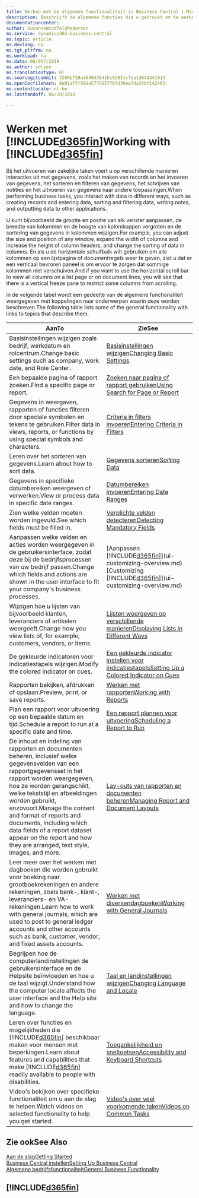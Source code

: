 ```yaml
---
title: Werken met de algemene functionaliteit in Business Central | Microsoft Docs
description: Beschrijft de algemene functies die u gebruikt om te werken met gegevens in Business Central, zoals waarden invoeren, gegevens sorteren en weergaven wijzigen.
documentationcenter: 
author: SusanneWindfeldPedersen
ms.service: dynamics365-business-central
ms.topic: article
ms.devlang: na
ms.tgt_pltfrm: na
ms.workload: na
ms.date: 06/057/2018
ms.author: solsen
ms.translationtype: HT
ms.sourcegitcommit: 2286b728a464943841b192031cfea13644441013
ms.openlocfilehash: 8e81af5f59da577d157f6fd36ea7da34bf142463
ms.contentlocale: nl-be
ms.lasthandoff: 06/28/2018

---
```

# <a name="working-with-included365finincludesd365finmdmd"></a><span data-ttu-id="f3e56-103">Werken met [!INCLUDE[d365fin](includes/d365fin_md.md)]</span><span class="sxs-lookup"><span data-stu-id="f3e56-103">Working with [!INCLUDE[d365fin](includes/d365fin_md.md)]</span></span>
<span data-ttu-id="f3e56-104">Bij het uitvoeren van zakelijke taken voert u op verschillende manieren interacties uit met gegevens, zoals het maken van records en het invoeren van gegevens, het sorteren en filteren van gegevens, het schrijven van notities en het uitvoeren van gegevens naar andere toepassingen.</span><span class="sxs-lookup"><span data-stu-id="f3e56-104">When performing business tasks, you interact with data in different ways, such as creating records and entering data, sorting and filtering data, writing notes, and outputting data to other applications.</span></span>

<span data-ttu-id="f3e56-105">U kunt bijvoorbeeld de grootte en positie van elk venster aanpassen, de breedte van kolommen en de hoogte van kolomkoppen vergroten en de sortering van gegevens in kolommen wijzigen.</span><span class="sxs-lookup"><span data-stu-id="f3e56-105">For example, you can adjust the size and position of any window, expand the width of columns and increase the height of column headers, and change the sorting of data in columns.</span></span> <span data-ttu-id="f3e56-106">En als u de horizontale schuifbalk wilt gebruiken om alle kolommen op een lijstpagina of documentregels weer te geven, ziet u dat er een verticaal bevroren paneel is om ervoor te zorgen dat sommige kolommen niet verschuiven.</span><span class="sxs-lookup"><span data-stu-id="f3e56-106">And if you want to use the horizontal scroll bar to view all columns on a list page or on document lines, you will see that there is a vertical freeze pane to restrict some columns from scrolling.</span></span>

<span data-ttu-id="f3e56-107">In de volgende tabel wordt een gedeelte van de algemene functionaliteit weergegeven met koppelingen naar onderwerpen waarin deze worden beschreven.</span><span class="sxs-lookup"><span data-stu-id="f3e56-107">The following table lists some of the general functionality with links to topics that describe them.</span></span>

| <span data-ttu-id="f3e56-108">Aan</span><span class="sxs-lookup"><span data-stu-id="f3e56-108">To</span></span> | <span data-ttu-id="f3e56-109">Zie</span><span class="sxs-lookup"><span data-stu-id="f3e56-109">See</span></span> |
| --- | --- |
| <span data-ttu-id="f3e56-110">Basisinstellingen wijzigen zoals bedrijf, werkdatum en rolcentrum.</span><span class="sxs-lookup"><span data-stu-id="f3e56-110">Change basic settings such as company, work date, and Role Center.</span></span> |[<span data-ttu-id="f3e56-111">Basisinstellingen wijzigen</span><span class="sxs-lookup"><span data-stu-id="f3e56-111">Changing Basic Settings</span></span>](ui-change-basic-settings.md) |
| <span data-ttu-id="f3e56-112">Een bepaalde pagina of rapport zoeken.</span><span class="sxs-lookup"><span data-stu-id="f3e56-112">Find a specific page or report.</span></span> |[<span data-ttu-id="f3e56-113">Zoeken naar pagina of rapport gebruiken</span><span class="sxs-lookup"><span data-stu-id="f3e56-113">Using Search for Page or Report</span></span>](ui-search.md) |
| <span data-ttu-id="f3e56-114">Gegevens in weergaven, rapporten of functies filteren door speciale symbolen en tekens te gebruiken.</span><span class="sxs-lookup"><span data-stu-id="f3e56-114">Filter data in views, reports, or functions by using special symbols and characters.</span></span> |[<span data-ttu-id="f3e56-115">Criteria in filters invoeren</span><span class="sxs-lookup"><span data-stu-id="f3e56-115">Entering Criteria in Filters</span></span>](ui-enter-criteria-filters.md) |
| <span data-ttu-id="f3e56-116">Leren over het sorteren van gegevens.</span><span class="sxs-lookup"><span data-stu-id="f3e56-116">Learn about how to sort data.</span></span> |[<span data-ttu-id="f3e56-117">Gegevens sorteren</span><span class="sxs-lookup"><span data-stu-id="f3e56-117">Sorting Data</span></span>](ui-sorting.md) |
| <span data-ttu-id="f3e56-118">Gegevens in specifieke datumbereiken weergeven of verwerken.</span><span class="sxs-lookup"><span data-stu-id="f3e56-118">View or process data in specific date ranges.</span></span> |[<span data-ttu-id="f3e56-119">Datumbereiken invoeren</span><span class="sxs-lookup"><span data-stu-id="f3e56-119">Entering Date Ranges</span></span>](ui-enter-date-ranges.md) |
| <span data-ttu-id="f3e56-120">Zien welke velden moeten worden ingevuld.</span><span class="sxs-lookup"><span data-stu-id="f3e56-120">See which fields must be filled in.</span></span> |[<span data-ttu-id="f3e56-121">Verplichte velden detecteren</span><span class="sxs-lookup"><span data-stu-id="f3e56-121">Detecting Mandatory Fields</span></span>](ui-mandatory-fields.md) |
| <span data-ttu-id="f3e56-122">Aanpassen welke velden en acties worden weergegeven in de gebruikersinterface, zodat deze bij de bedrijfsprocessen van uw bedrijf passen.</span><span class="sxs-lookup"><span data-stu-id="f3e56-122">Change which fields and actions are shown in the user interface to fit your company's business processes.</span></span> |<span data-ttu-id="f3e56-123">[Aanpassen [!INCLUDE[d365fin](includes/d365fin_md.md)]](ui-customizing-overview.md)</span><span class="sxs-lookup"><span data-stu-id="f3e56-123">[Customizing [!INCLUDE[d365fin](includes/d365fin_md.md)]](ui-customizing-overview.md)</span></span> |
| <span data-ttu-id="f3e56-124">Wijzigen hoe u lijsten van bijvoorbeeld klanten, leveranciers of artikelen weergeeft.</span><span class="sxs-lookup"><span data-stu-id="f3e56-124">Change how you view lists of, for example, customers, vendors, or items.</span></span> |[<span data-ttu-id="f3e56-125">Lijsten weergeven op verschillende manieren</span><span class="sxs-lookup"><span data-stu-id="f3e56-125">Displaying Lists in Different Ways</span></span>](across-display-lists-different-views.md) |
| <span data-ttu-id="f3e56-126">De gekleurde indicatoren voor indicatiestapels wijzigen.</span><span class="sxs-lookup"><span data-stu-id="f3e56-126">Modify the colored indicator on cues.</span></span> |[<span data-ttu-id="f3e56-127">Een gekleurde indicator instellen voor indicatiestapels</span><span class="sxs-lookup"><span data-stu-id="f3e56-127">Setting Up a Colored Indicator on Cues</span></span>](ui-how-setup-colored-indicator-cues.md) |
|<span data-ttu-id="f3e56-128">Rapporten bekijken, afdrukken of opslaan.</span><span class="sxs-lookup"><span data-stu-id="f3e56-128">Preview, print, or save reports.</span></span>|[<span data-ttu-id="f3e56-129">Werken met rapporten</span><span class="sxs-lookup"><span data-stu-id="f3e56-129">Working with Reports</span></span>](ui-work-report.md)|
| <span data-ttu-id="f3e56-130">Plan een rapport voor uitvoering op een bepaalde datum en tijd.</span><span class="sxs-lookup"><span data-stu-id="f3e56-130">Schedule a report to run at a specific date and time.</span></span> |[<span data-ttu-id="f3e56-131">Een rapport plannen voor uitvoering</span><span class="sxs-lookup"><span data-stu-id="f3e56-131">Scheduling a Report to Run</span></span>](ui-work-report.md#ScheduleReport) |
| <span data-ttu-id="f3e56-132">De inhoud en indeling van rapporten en documenten beheren, inclusief welke gegevensvelden van een rapportgegevensset in het rapport worden weergegeven, hoe ze worden gerangschikt, welke tekststijl en afbeeldingen worden gebruikt, enzovoort.</span><span class="sxs-lookup"><span data-stu-id="f3e56-132">Manage the content and format of reports and documents, including which data fields of a report dataset appear on the report and how they are arranged, text style, images, and more.</span></span>|[<span data-ttu-id="f3e56-133">Lay-outs van rapporten en documenten beheren</span><span class="sxs-lookup"><span data-stu-id="f3e56-133">Managing Report and Document Layouts</span></span>](ui-manage-report-layouts.md) |
| <span data-ttu-id="f3e56-134">Leer meer over het werken met dagboeken die worden gebruikt voor boeking naar grootboekrekeningen en andere rekeningen, zoals bank-, klant-, leveranciers- en VA-rekeningen.</span><span class="sxs-lookup"><span data-stu-id="f3e56-134">Learn how to work with general journals, which are used to post to general ledger accounts and other accounts such as bank, customer, vendor, and fixed assets accounts.</span></span> |[<span data-ttu-id="f3e56-135">Werken met diversendagboeken</span><span class="sxs-lookup"><span data-stu-id="f3e56-135">Working with General Journals</span></span>](ui-work-general-journals.md) |
|<span data-ttu-id="f3e56-136">Begrijpen hoe de computerlandinstellingen de gebruikersinterface en de Helpsite beïnvloeden en hoe u de taal wijzigt.</span><span class="sxs-lookup"><span data-stu-id="f3e56-136">Understand how the computer locale affects the user interface and the Help site and how to change the language.</span></span>|[<span data-ttu-id="f3e56-137">Taal en landinstellingen wijzigen</span><span class="sxs-lookup"><span data-stu-id="f3e56-137">Changing Language and Locale</span></span>](about-locale-language.md)|
|<span data-ttu-id="f3e56-138">Leren over functies en mogelijkheden die [!INCLUDE[d365fin](includes/d365fin_md.md)] beschikbaar maken voor mensen met beperkingen.</span><span class="sxs-lookup"><span data-stu-id="f3e56-138">Learn about features and capabilities that make [!INCLUDE[d365fin](includes/d365fin_md.md)] readily available to people with disabilities.</span></span>|[<span data-ttu-id="f3e56-139">Toegankelijkheid en sneltoetsen</span><span class="sxs-lookup"><span data-stu-id="f3e56-139">Accessibility and Keyboard Shortcuts</span></span>](ui-accessibility.md)|
|<span data-ttu-id="f3e56-140">Video's bekijken over specifieke functionaliteit om u aan de slag te helpen.</span><span class="sxs-lookup"><span data-stu-id="f3e56-140">Watch videos on selected functionality to help you get started.</span></span>|[<span data-ttu-id="f3e56-141">Video's over veel voorkomende taken</span><span class="sxs-lookup"><span data-stu-id="f3e56-141">Videos on Common Tasks</span></span>](across-videos.md)|  

## <a name="see-also"></a><span data-ttu-id="f3e56-142">Zie ook</span><span class="sxs-lookup"><span data-stu-id="f3e56-142">See Also</span></span>
[<span data-ttu-id="f3e56-143">Aan de slag</span><span class="sxs-lookup"><span data-stu-id="f3e56-143">Getting Started</span></span>](product-get-started.md)  
[<span data-ttu-id="f3e56-144">Business Central instellen</span><span class="sxs-lookup"><span data-stu-id="f3e56-144">Setting Up Business Central</span></span>](setup.md)  
[<span data-ttu-id="f3e56-145">Algemene bedrijfsfunctionaliteit</span><span class="sxs-lookup"><span data-stu-id="f3e56-145">General Business Functionality</span></span>](ui-across-business-areas.md)  

## [!INCLUDE[d365fin](includes/free_trial_md.md)]  
 

